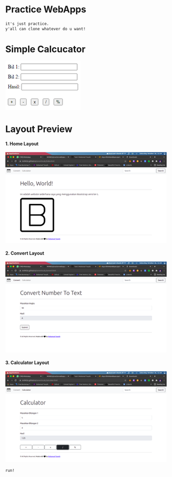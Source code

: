# Practice WebApps

```
it's just practice.
y'all can clone whatever do u want!
```

# Simple Calcucator

![Simple Calculator](simple_calculator.png)

# Layout Preview

<h4>1. Home Layout</h4>

![Home Layout](convertncalc/home.png)

<h4>2. Convert Layout</h4>

![Convert Layout](convertncalc/convert.png)

<h4>3. Calculator Layout</h4>

![Calculator Layout](convertncalc/calc.png)


```
run!
```
